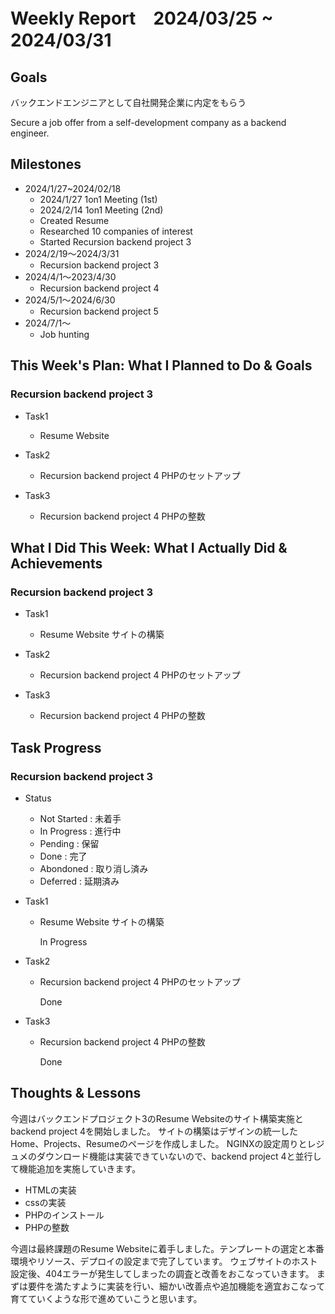 # Weekly Report　2024/03/25 ~ 2024/03/31

## Goals
バックエンドエンジニアとして自社開発企業に内定をもらう

Secure a job offer from a self-development company as a backend engineer.

## Milestones
- 2024/1/27~2024/02/18
    - 2024/1/27 1on1 Meeting (1st)
    - 2024/2/14 1on1 Meeting (2nd)
    - Created Resume
    - Researched 10 companies of interest
    - Started Recursion backend project 3
- 2024/2/19〜2024/3/31
    - Recursion backend project 3
- 2024/4/1〜2023/4/30
    - Recursion backend project 4
- 2024/5/1〜2024/6/30
    - Recursion backend project 5
- 2024/7/1〜
    - Job hunting

## This Week's Plan: What I Planned to Do & Goals
### Recursion backend project 3
- Task1
    -  Resume Website

- Task2
    -  Recursion backend project 4 PHPのセットアップ

- Task3
    -  Recursion backend project 4 PHPの整数

## What I Did This Week: What I Actually Did & Achievements
### Recursion backend project 3
- Task1
    -  Resume Website サイトの構築

- Task2
    -  Recursion backend project 4 PHPのセットアップ

- Task3
    -  Recursion backend project 4 PHPの整数

## Task Progress
### Recursion backend project 3
- Status
  - Not Started :  未着手
  - In Progress : 進行中
  - Pending : 保留
  - Done : 完了
  - Abondoned : 取り消し済み
  - Deferred : 延期済み

- Task1
    - Resume Website サイトの構築

      In Progress
      
- Task2
    - Recursion backend project 4 PHPのセットアップ

      Done

- Task3
    - Recursion backend project 4 PHPの整数
 
      Done

## Thoughts & Lessons

今週はバックエンドプロジェクト3のResume Websiteのサイト構築実施とbackend project 4を開始しました。
サイトの構築はデザインの統一したHome、Projects、Resumeのページを作成しました。
NGINXの設定周りとレジュメのダウンロード機能は実装できていないので、backend project 4と並行して機能追加を実施していきます。

- HTMLの実装
- cssの実装
- PHPのインストール
- PHPの整数

今週は最終課題のResume Websiteに着手しました。テンプレートの選定と本番環境やリソース、デプロイの設定まで完了しています。
ウェブサイトのホスト設定後、404エラーが発生してしまったの調査と改善をおこなっていきます。
まずは要件を満たすように実装を行い、細かい改善点や追加機能を適宜おこなって育てていくような形で進めていこうと思います。
